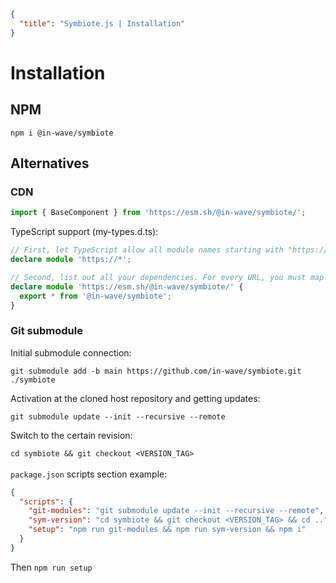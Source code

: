 ```json
{
  "title": "Symbiote.js | Installation"
}
```
# Installation
## NPM

`npm i @in-wave/symbiote`

## Alternatives

### CDN

```js
import { BaseComponent } from 'https://esm.sh/@in-wave/symbiote/';
```

TypeScript support (my-types.d.ts):
```ts
// First, let TypeScript allow all module names starting with "https://". This will suppress TS errors.
declare module 'https://*';

// Second, list out all your dependencies. For every URL, you must map it to its local module.
declare module 'https://esm.sh/@in-wave/symbiote/' {
  export * from '@in-wave/symbiote';
}
```

### Git submodule

Initial submodule connection:

`git submodule add -b main https://github.com/in-wave/symbiote.git ./symbiote`

Activation at the cloned host repository and getting updates: 

`git submodule update --init --recursive --remote`

Switch to the certain revision:

`cd symbiote && git checkout <VERSION_TAG>`
<br>
<br>
`package.json` scripts section example:
```json
{
  "scripts": {
    "git-modules": "git submodule update --init --recursive --remote",
    "sym-version": "cd symbiote && git checkout <VERSION_TAG> && cd ..",
    "setup": "npm run git-modules && npm run sym-version && npm i"
  }
}
```
Then `npm run setup`


